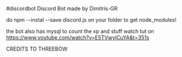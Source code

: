 #discordbot
Discord Bot made by Dimitris-GR

do npm --instal --save discord.js on your folder to get node_modules!

the bot also has mysql to count the xp and stuff watch tut on https://www.youtube.com/watch?v=E5TVwyiCuYA&t=351s

CREDITS TO THREEBOW
